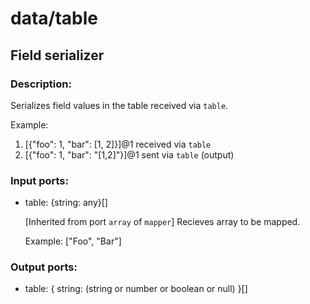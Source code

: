 # data/table

## Field serializer

### Description:
Serializes field values in the table received via `table`.

Example:
1. [{"foo": 1, "bar": [1, 2]}]@1 received via `table`
2. [{"foo": 1, "bar": "[1,2]"}]@1 sent via `table` (output)

### Input ports: 
* table: {string: any}[]

    [Inherited from port `array` of `mapper`] 
    Recieves array to be mapped.
    
    Example:
    ["Foo", "Bar"]


### Output ports: 
* table: {
string: (string or number or boolean or null)
}[]

